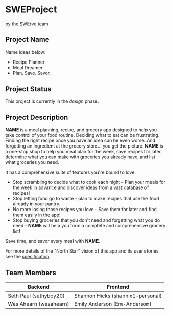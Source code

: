 # SWEProject
by the SWErve team

## Project Name
Name ideas below:
* Recipe Planner
* Meal Dreamer
* Plan. Save. Savor.

## Project Status 
This project is currently in the *design* phase.

## Project Description
**NAME** is a meal planning, recipe, and grocery app designed to help you take control of your food routine. Deciding what to eat can be frustrating. Finding the right recipe once you have an idea can be even worse. And forgetting an ingredient at the grocery store... you get the picture. **NAME** is a one-stop shop to help you meal plan for the week, save recipes for later, determine what you can make with groceries you already have, and list what groceries you need.

It has a comprehensive suite of features you're bound to love.
* Stop scrambling to decide what to cook each night - Plan your meals for the week in advance and discover ideas from a vast database of recipes!
* Stop letting food go to waste - plan to make recipes that use the food already in your pantry.
* No more losing those recipes you love - Save them for later and find them easily in the app!
* Stop buying groceries that you don't need and forgetting what you do need - **NAME** will help you form a complete and comprehensive grocery list!

Save time, and savor every meal with **NAME**.

For more details of the "North Star" vision of this app and its user stories, see the [specification](docs/RecipeAppRequirementSpec.md#feature-summary-and-user-stories).

## Team Members

Backend       | Frontend
------------- | -------------
Seth Paul (sethyboy20)  | Shannon Hicks (shanhix1-personal)
Wes Ahearn (wesahearn)  | Emily Anderson (Em-Anderson)
